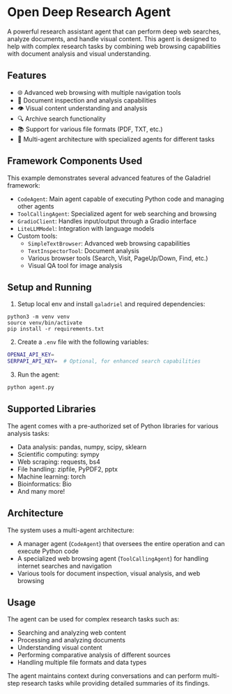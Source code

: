 # Open Deep Research Agent

A powerful research assistant agent that can perform deep web searches, analyze documents, and handle visual content. This agent is designed to help with complex research tasks by combining web browsing capabilities with document analysis and visual understanding.

## Features

- 🌐 Advanced web browsing with multiple navigation tools
- 📄 Document inspection and analysis capabilities
- 👁️ Visual content understanding and analysis
- 🔍 Archive search functionality
- 📚 Support for various file formats (PDF, TXT, etc.)
- 🤖 Multi-agent architecture with specialized agents for different tasks

## Framework Components Used

This example demonstrates several advanced features of the Galadriel framework:

- `CodeAgent`: Main agent capable of executing Python code and managing other agents
- `ToolCallingAgent`: Specialized agent for web searching and browsing
- `GradioClient`: Handles input/output through a Gradio interface
- `LiteLLMModel`: Integration with language models
- Custom tools:
  - `SimpleTextBrowser`: Advanced web browsing capabilities
  - `TextInspectorTool`: Document analysis
  - Various browser tools (Search, Visit, PageUp/Down, Find, etc.)
  - Visual QA tool for image analysis

## Setup and Running

1. Setup local env and install `galadriel` and required dependencies:

```shell
python3 -m venv venv
source venv/bin/activate
pip install -r requirements.txt
```

2. Create a `.env` file with the following variables:

```bash
OPENAI_API_KEY=
SERPAPI_API_KEY=  # Optional, for enhanced search capabilities
```

3. Run the agent:

```bash
python agent.py
```

## Supported Libraries

The agent comes with a pre-authorized set of Python libraries for various analysis tasks:
- Data analysis: pandas, numpy, scipy, sklearn
- Scientific computing: sympy
- Web scraping: requests, bs4
- File handling: zipfile, PyPDF2, pptx
- Machine learning: torch
- Bioinformatics: Bio
- And many more!

## Architecture

The system uses a multi-agent architecture:
- A manager agent (`CodeAgent`) that oversees the entire operation and can execute Python code
- A specialized web browsing agent (`ToolCallingAgent`) for handling internet searches and navigation
- Various tools for document inspection, visual analysis, and web browsing

## Usage

The agent can be used for complex research tasks such as:
- Searching and analyzing web content
- Processing and analyzing documents
- Understanding visual content
- Performing comparative analysis of different sources
- Handling multiple file formats and data types

The agent maintains context during conversations and can perform multi-step research tasks while providing detailed summaries of its findings.